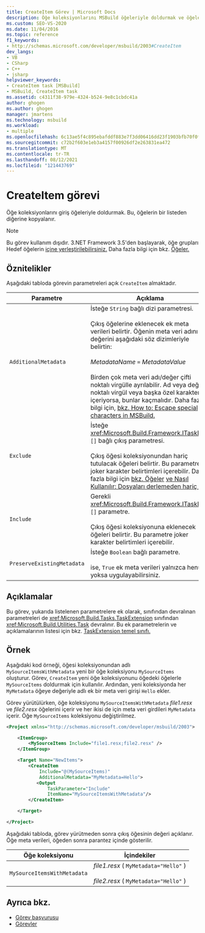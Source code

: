 ```yaml
---
title: CreateItem Görev | Microsoft Docs
description: Öğe koleksiyonlarını MSBuild öğeleriyle doldurmak ve öğelerin bir listeden diğerine kopyalanmış olması için CreateItem görevini kullanın.
ms.custom: SEO-VS-2020
ms.date: 11/04/2016
ms.topic: reference
f1_keywords:
- http://schemas.microsoft.com/developer/msbuild/2003#CreateItem
dev_langs:
- VB
- CSharp
- C++
- jsharp
helpviewer_keywords:
- CreateItem task [MSBuild]
- MSBuild, CreateItem task
ms.assetid: c4311f38-979e-4324-b524-9e8c1cbdc41a
author: ghogen
ms.author: ghogen
manager: jmartens
ms.technology: msbuild
ms.workload:
- multiple
ms.openlocfilehash: 6c13ae5f4c895ebafddf883e7f3dd06416dd23f1903bfb70f0f993b4ce454f17
ms.sourcegitcommit: c72b2f603e1eb3a4157f00926df2e263831ea472
ms.translationtype: MT
ms.contentlocale: tr-TR
ms.lasthandoff: 08/12/2021
ms.locfileid: "121443769"
---
```

# <a name="createitem-task"></a>CreateItem görevi

Öğe koleksiyonlarını giriş öğeleriyle doldurmak. Bu, öğelerin bir listeden diğerine kopyalanır.

> [!NOTE]
> Bu görev kullanım dışıdır. 3.NET Framework 3.5'den başlayarak, öğe grupları Hedef öğelerin [içine yerleştirilebilirsiniz.](../msbuild/target-element-msbuild.md) Daha fazla bilgi için bkz. [Öğeler.](../msbuild/msbuild-items.md)

## <a name="attributes"></a>Öznitelikler

 Aşağıdaki tabloda görevin parametreleri açık `CreateItem` almaktadır.

|Parametre|Açıklama|
|---------------|-----------------|
|`AdditionalMetadata`|İsteğe `String` bağlı dizi parametresi.<br /><br /> Çıkış öğelerine eklenecek ek meta verileri belirtir.  Öğenin meta veri adını ve değerini aşağıdaki söz dizimleriyle belirtin:<br /><br /> *MetadataName* `=` *MetadataValue*<br /><br /> Birden çok meta veri adı/değer çifti noktalı virgülle ayrılabilir. Ad veya değer noktalı virgül veya başka özel karakterler içeriyorsa, bunlar kaçmalıdır. Daha fazla bilgi için, [bkz. How to: Escape special characters in MSBuild.](../msbuild/how-to-escape-special-characters-in-msbuild.md)|
|`Exclude`|İsteğe <xref:Microsoft.Build.Framework.ITaskItem> `[]` bağlı çıkış parametresi.<br /><br /> Çıkış öğesi koleksiyonundan hariç tutulacak öğeleri belirtir. Bu parametre joker karakter belirtimleri içerebilir. Daha fazla bilgi için [bkz. Öğeler](../msbuild/msbuild-items.md) [ve Nasıl Kullanılır: Dosyaları derlemeden hariç tut.](../msbuild/how-to-exclude-files-from-the-build.md)|
|`Include`|Gerekli <xref:Microsoft.Build.Framework.ITaskItem> `[]` parametre.<br /><br /> Çıkış öğesi koleksiyonuna eklenecek öğeleri belirtir. Bu parametre joker karakter belirtimleri içerebilir.|
|`PreserveExistingMetadata`|İsteğe `Boolean` bağlı parametre.<br /><br /> ise, `True` ek meta verileri yalnızca henüz yoksa uygulayabilirsiniz.|

## <a name="remarks"></a>Açıklamalar

 Bu görev, yukarıda listelenen parametrelere ek olarak, sınıfından devralınan parametreleri de <xref:Microsoft.Build.Tasks.TaskExtension> sınıfından <xref:Microsoft.Build.Utilities.Task> devralınır. Bu ek parametrelerin ve açıklamalarının listesi için bkz. [TaskExtension temel sınıfı.](../msbuild/taskextension-base-class.md)

## <a name="example"></a>Örnek

 Aşağıdaki kod örneği, öğesi koleksiyonundan adlı `MySourceItemsWithMetadata` yeni bir öğe koleksiyonu `MySourceItems` oluşturur. Görev, `CreateItem` yeni öğe koleksiyonunu öğedeki öğelerle `MySourceItems` doldurmak için kullanılır. Ardından, yeni koleksiyonda her `MyMetadata` öğeye değeriyle adlı ek bir meta veri girişi `Hello` ekler.

 Görev yürütülürken, öğe koleksiyonu `MySourceItemsWithMetadata` *file1.resx* ve *file2.resx* öğelerini içerir ve her ikisi de için meta veri girdileri `MyMetadata` içerir. Öğe `MySourceItems` koleksiyonu değiştirilmez.

```xml
<Project xmlns="http://schemas.microsoft.com/developer/msbuild/2003">

    <ItemGroup>
        <MySourceItems Include="file1.resx;file2.resx" />
    </ItemGroup>

    <Target Name="NewItems">
        <CreateItem
            Include="@(MySourceItems)"
            AdditionalMetadata="MyMetadata=Hello">
           <Output
               TaskParameter="Include"
               ItemName="MySourceItemsWithMetadata"/>
        </CreateItem>

    </Target>

</Project>
```

 Aşağıdaki tabloda, görev yürütmeden sonra çıkış öğesinin değeri açıklanır. Öğe meta verileri, öğeden sonra parantez içinde gösterilir.

|Öğe koleksiyonu|İçindekiler|
|---------------------|--------------|
|`MySourceItemsWithMetadata`|*file1.resx* ( `MyMetadata="Hello"` )<br /><br /> *file2.resx* ( `MyMetadata="Hello"` )|

## <a name="see-also"></a>Ayrıca bkz.

- [Görev başvurusu](../msbuild/msbuild-task-reference.md)
- [Görevler](../msbuild/msbuild-tasks.md)

